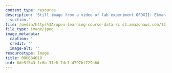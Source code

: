 ```yaml
---
content_type: resource
description: 'Still image from a video of lab experiment GFDXII: Ekman pumping and
  suction.'
file: /media/https%3A/open-learning-course-data-rc.s3.amazonaws.com/12-003-atmosphere-ocean-and-climate-dynamics-fall-2008/8de5f5431c6b31e87dc14797bf729a6d_000634018.jpg
file_type: image/jpeg
image_metadata:
  caption: ''
  credit: ''
  image-alt: ''
resourcetype: Image
title: 000634018
uid: 8de5f543-1c6b-31e8-7dc1-4797bf729a6d
---
```

